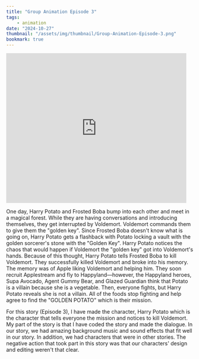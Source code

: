 ```yaml
---
title: "Group Animation Episode 3"
tags:
    - animation
date: "2024-10-27"
thumbnail: "/assets/img/thumbnail/Group-Animation-Episode-3.png"
bookmark: true
---
```


<iframe src="https://scratch.mit.edu/projects/1071126154/embed" allowtransparency="true" width="485" height="402" frameborder="0" scrolling="no" allowfullscreen></iframe>

One day, Harry Potato and Frosted Boba bump into each other and meet in a magical forest. While they are having conversations and introducing themselves, they get interrupted by Voldemort. Voldemort commands them to give them the "golden key".
Since Frosted Boba doesn't know what is going on, Harry Potato gets a flashback with Potato locking a vault with the golden sorcerer's stone with the "Golden Key". Harry Potato notices the chaos that would happen if Voldemort the "golden key" got into Voldemort's hands. Because of this thought, Harry Potato tells Frosted Boba to kill Voldemort. 
They successfully killed Voldemort and broke into his memory. The memory was of Apple liking Voldemort and helping him. They soon recruit Applestream and fly to Happyland—however, the Happyland heroes, Supa Avocado, Agent Gummy Bear, and Glazed Guardian think that Potato is a villain because she is a vegetable. Then, everyone fights, but Harry Potato reveals she is not a villain. All of the foods stop fighting and help agree to find the "GOLDEN POTATO" which is their mission.

For this story (Episode 3), I have made the character, Harry Potato which is the character that tells everyone the mission and notices to kill Voldemort. My part of the story is that I have coded the story and made the dialogue.
In our story, we had amazing background music and sound effects that fit well in our story. In addition, we had characters that were in other stories.
The negative action that took part in this story was that our characters' design and editing weren't that clear.